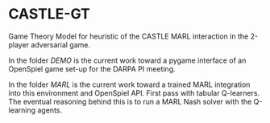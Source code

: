# CASTLE-GT
Game Theory Model for heuristic of the CASTLE MARL interaction in the 2-player adversarial game.

In the folder *DEMO* is the current work toward a pygame interface of an OpenSpiel game set-up for the DARPA PI meeting.

In the folder *MARL* is the current work toward a trained MARL integration into this environment and OpenSpiel API. First pass with tabular Q-learners. The eventual reasoning behind this is to run a MARL Nash solver with the Q-learning agents.
